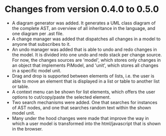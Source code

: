 # Changes from version 0.4.0 to 0.5.0

* A diagram generator was added. It generates a UML class diagram of the complete AST, 
 an overview of all inheritance in the language, and one diagram per .ast file.
* A change manager was added that dispatches all changes in a model to anyone that
subscribes to it.
* An undo manager was added that is able to undo and redo changes in the model. It is
divided into one undo and redo stack per change source. For now, the changes sources
are 'model', which stores only changes in an object that implements PiModel,
and 'unit', which stores all changes in a specific model unit.
* Drag and drop is supported between elements of lists, i.e. the user is able to move
an element that is displayed in a list or table to another list or table.
* A context menu can be shown for list elements, which offers the user options to cut/copy/paste
the selected element.
* Two search mechanisms were added. One that searches for instances of AST nodes, and 
one that searches random text within the shown model unit.
* Many under the hood changes were made that improve the way in which a user model 
is transformed into the html/javascript that is shown in the browser.

